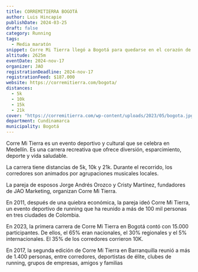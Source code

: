 ```yaml
---
title: CORREMITIERRA BOGOTÁ
author: Luis Hincapie
publishDate: 2024-03-25
draft: false
category: Running
tags:
  - Media maratón
snippet: Corre Mi Tierra llegó a Bogotá para quedarse en el corazón de la gente. CorreMiTierra es Mucho más que una carrera. Gracias por haber recibido a CORREMITIERRA con los brazos abiertos. Haber vivido momentos únicos junto a todos ustedes fue lo máximo.
altitude: 2625m
eventDate: 2024-nov-17
organizer: JAO
registrationDeadline: 2024-nov-17
registrationFeed: $187.000
website: https://corremitierra.com/bogota/
distances:
  - 5k
  - 10k
  - 15k
  - 21k
cover: "https://corremitierra.com/wp-content/uploads/2023/05/bogota.jpg"
department: Cundinamarca
municipality: Bogotá
---
```


Corre Mi Tierra es un evento deportivo y cultural que se celebra en Medellín. Es una carrera recreativa que ofrece
diversión, esparcimiento, deporte y vida saludable.

La carrera tiene distancias de 5k, 10k y 21k. Durante el recorrido, los corredores son animados por agrupaciones
musicales locales.

La pareja de esposos Jorge Andrés Orozco y Cristy Martínez, fundadores de JAO Marketing, organizan Corre Mi Tierra.

En 2011, después de una quiebra económica, la pareja ideó Corre Mi Tierra, un evento deportivo de running que ha reunido
a más de 100 mil personas en tres ciudades de Colombia.

En 2023, la primera carrera de Corre Mi Tierra en Bogotá contó con 15.000 participantes. De ellos, el 65% eran
nacionales, el 30% regionales y el 5% internacionales. El 35% de los corredores corrieron 10K.

En 2017, la segunda edición de Corre Mi Tierra en Barranquilla reunió a más de 1.400 personas, entre corredores,
deportistas de élite, clubes de running, grupos de empresas, amigos y familias
